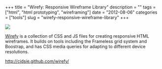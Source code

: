 +++
title = "Wirefy: Responsive Wireframe Library"
description = ""
tags = ["html", "html prototyping", "wireframing"]
date = "2012-08-06"
categories = ["tools"]
slug = "wirefy-responsive-wireframe-library"
+++


<div class="tool-screenshot mb1"><a href="http://cjdsie.github.com/wirefy/"><img id="bluga-thumbnail-2776" class="bluga-thumbnail custom" src="http://media.konigi.com/bluga/
wt5230a9c13e1b7_custom_0.jpg"/></a></div><p><a href="http://cjdsie.github.com/wirefy/">Wirefy</a> is a collection of CSS and JS files for creating responsive HTML wireframes. It builds on tools including the Frameless grid system and Boostrap, and has CSS media queries for adapting to different device resolutions.</p>

  
<p><a href="http://cjdsie.github.com/wirefy/">http://cjdsie.github.com/wirefy/</a></p>
      
